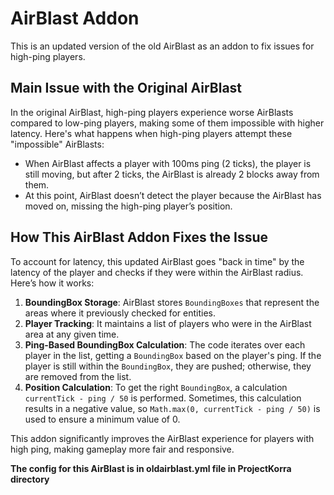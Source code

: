 # AirBlast Addon

This is an updated version of the old AirBlast as an addon to fix issues for high-ping players.

## Main Issue with the Original AirBlast

In the original AirBlast, high-ping players experience worse AirBlasts compared to low-ping players, making some of them impossible with higher latency. Here's what happens when high-ping players attempt these "impossible" AirBlasts:

- When AirBlast affects a player with 100ms ping (2 ticks), the player is still moving, but after 2 ticks, the AirBlast is already 2 blocks away from them.
- At this point, AirBlast doesn’t detect the player because the AirBlast has moved on, missing the high-ping player’s position.

## How This AirBlast Addon Fixes the Issue

To account for latency, this updated AirBlast goes "back in time" by the latency of the player and checks if they were within the AirBlast radius. Here’s how it works:

1. **BoundingBox Storage**: AirBlast stores `BoundingBoxes` that represent the areas where it previously checked for entities.
2. **Player Tracking**: It maintains a list of players who were in the AirBlast area at any given time.
3. **Ping-Based BoundingBox Calculation**: The code iterates over each player in the list, getting a `BoundingBox` based on the player's ping. If the player is still within the `BoundingBox`, they are pushed; otherwise, they are removed from the list.
4. **Position Calculation**: To get the right `BoundingBox`, a calculation `currentTick - ping / 50` is performed. Sometimes, this calculation results in a negative value, so `Math.max(0, currentTick - ping / 50)` is used to ensure a minimum value of 0.

This addon significantly improves the AirBlast experience for players with high ping, making gameplay more fair and responsive.

**The config for this AirBlast is in oldairblast.yml file in ProjectKorra directory**

